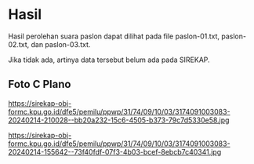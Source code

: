 # Hasil

Hasil perolehan suara paslon dapat dilihat pada file paslon-01.txt, paslon-02.txt, dan paslon-03.txt.

Jika tidak ada, artinya data tersebut belum ada pada SIREKAP.

## Foto C Plano

https://sirekap-obj-formc.kpu.go.id/dfe5/pemilu/ppwp/31/74/09/10/03/3174091003083-20240214-210028--bb20a232-15c6-4505-b373-79c7d5330e58.jpg

https://sirekap-obj-formc.kpu.go.id/dfe5/pemilu/ppwp/31/74/09/10/03/3174091003083-20240214-155642--73f40fdf-07f3-4b03-bcef-8ebcb7c40341.jpg
